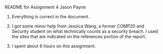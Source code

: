 README for Assignment 4
Jason Payne

1) Everything is correct in the document.

2) I got some minor help from Jessica Wang, a former COMP20 and Security student
	on what technically counts as a security breach.
   I used the sites that are indicated on the references portion of the report.

3) I spent about 6 hours on this assignment.